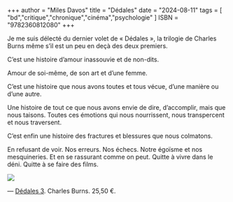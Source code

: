 +++
author = "Miles Davos"
title = "Dédales"
date = "2024-08-11"
tags = [
    "bd","critique","chronique","cinéma","psychologie"
]
ISBN = "9782360812080"
+++

Je me suis délecté du dernier volet de « Dédales », la trilogie de Charles Burns même s’il est un peu en deçà des deux premiers.


C’est une histoire d’amour inassouvie et de non-dits.

Amour de soi-même, de son art et d’une femme.

C’est une histoire que nous avons toutes et tous vécue, d’une manière ou d’une autre.

Une histoire de tout ce que nous avons envie de dire, d’accomplir, mais que nous taisons. Toutes ces émotions qui nous nourrissent, nous transpercent et nous traversent.

C’est enfin une histoire des fractures et blessures que nous colmatons.

En refusant de voir. Nos erreurs. Nos échecs. Notre égoïsme et nos mesquineries. Et en se rassurant comme on peut. Quitte à vivre dans le déni. Quitte à se faire des films.

![](/images/dedales.jpeg)

—
[Dédales 3](https://www.cornelius-boutique.com/product/dedales-3). Charles Burns. 25,50 €.
